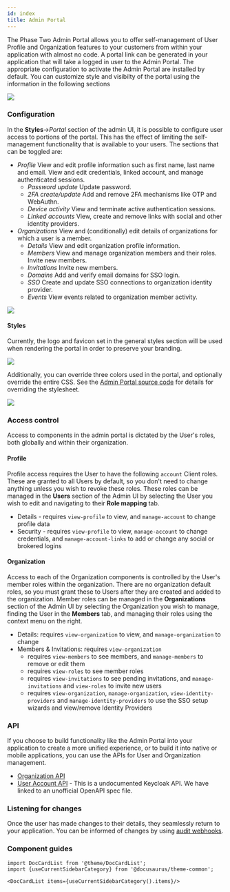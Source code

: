 ```yaml
---
id: index
title: Admin Portal
---
```


The Phase Two Admin Portal allows you to offer self-management of User Profile and Organization features to your customers from within your application with almost no code. A portal link can be generated in your application that will take a logged in user to the Admin Portal. The appropriate configuration to activate the Admin Portal are installed by default. You can customize style and visibilty of the portal using the information in the following sections

![](/docs/admin-portal-demo.gif)

### Configuration

In the **Styles**->*Portal* section of the admin UI, it is possible to configure user access to portions of the portal. This has the effect of limiting the self-management functionality that is available to your users. The sections that can be toggled are:

- *Profile* View and edit profile information such as first name, last name and email. View and edit credentials, linked account, and manage authenticated sessions. 
  - *Password update* Update password.
  - *2FA create/update* Add and remove 2FA mechanisms like OTP and WebAuthn.
  - *Device activity* View and terminate active authentication sessions.
  - *Linked accounts* View, create and remove links with social and other identity providers.
- *Organizations* View and (conditionally) edit details of organizations for which a user is a member.
  - *Details* View and edit organization profile information.
  - *Members* View and manage organization members and their roles. Invite new members.
  - *Invitations* Invite new members.
  - *Domains* Add and verify email domains for SSO login.
  - *SSO* Create and update SSO connections to organization identity provider.
  - *Events* View events related to organization member activity.

![](/docs/admin-portal-config.png)

#### Styles

Currently, the logo and favicon set in the general styles section will be used when rendering the portal in order to preserve your branding.

![](/docs/admin-portal-general-styles.png)

Additionally, you can override three colors used in the portal, and optionally override the entire CSS. See the [Admin Portal source code](https://github.com/p2-inc/phasetwo-admin-portal) for details for overriding the stylesheet.

![](/docs/admin-portal-portal-styles.png)

### Access control

Access to components in the admin portal is dictated by the User's roles, both globally and within their organization.

#### Profile

Profile access requires the User to have the following `account` Client roles. These are granted to all Users by default, so you don't need to change anything unless you wish to revoke these roles. These roles can be managed in the **Users** section of the Admin UI by selecting the User you wish to edit and navigating to their **Role mapping** tab.
- Details - requires `view-profile` to view, and `manage-account` to change profile data
- Security - requires `view-profile` to view, `manage-account` to change credentials, and `manage-account-links` to add or change any social or brokered logins

#### Organization

Access to each of the Organization components is controlled by the User's member roles within the organization. There are no organization default roles, so you must grant these to Users after they are created and added to the organization. Member roles can be managed in the **Organizations** section of the Admin UI by selecting the Organization you wish to manage, finding the User in the **Members** tab, and managing their roles using the context menu on the right.
- Details: requires `view-organization` to view, and `manage-organization` to change
- Members & Invitations: requires `view-organization`
    - requires `view-members` to see members, and `manage-members` to remove or edit them
    - requires `view-roles` to see member roles
    - requires `view-invitations` to see pending invitations, and `manage-invitations` and `view-roles` to invite new users
    - requires `view-organization`, `manage-organization`, `view-identity-providers` and `manage-identity-providers` to use the SSO setup wizards and view/remove Identity Providers

### API

If you choose to build functionality like the Admin Portal into your application to create a more unified experience, or to build it into native or mobile applications, you can use the APIs for User and Organization management.
- [Organization API](/api/phase-two-admin-rest-api)
- [User Account API](https://gist.githubusercontent.com/xgp/2d77cbebc6164160faae6aa77d127a57/raw/c51a2d44ef1ce2d176a0f0c53cde0183738045ce/openapi.yaml) - This is a undocumented Keycloak API. We have linked to an unofficial OpenAPI spec file.

### Listening for changes

Once the user has made changes to their details, they seamlessly return to your application. You can be informed of changes by using [audit webhooks](../audit-logs/webhooks).

### Component guides

```mdx-code-block
import DocCardList from '@theme/DocCardList';
import {useCurrentSidebarCategory} from '@docusaurus/theme-common';

<DocCardList items={useCurrentSidebarCategory().items}/>
```
